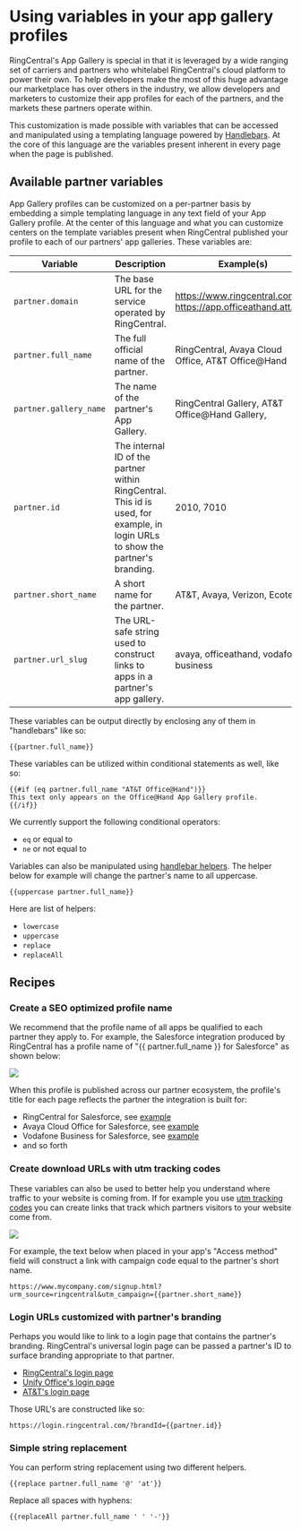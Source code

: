 # Using variables in your app gallery profiles

RingCentral's App Gallery is special in that it is leveraged by a wide ranging set of carriers and partners who whitelabel RingCentral's cloud platform to power their own. To help developers make the most of this huge advantage our marketplace has over others in the industry, we allow developers and marketers to customize their app profiles for each of the partners, and the markets these partners operate within. 

This customization is made possible with variables that can be accessed and manipulated using a templating language powered by [Handlebars](https://handlebarsjs.com/). At the core of this language are the variables present inherent in every page when the page is published. 

## Available partner variables

App Gallery profiles can be customized on a per-partner basis by embedding a simple templating language in any text field of your App Gallery profile. At the center of this language and what you can customize centers on the template variables present when RingCentral published your profile to each of our partners' app galleries. These variables are:

| Variable | Description | Example(s) |
|-|-|-|
| `partner.domain` | The base URL for the service operated by RingCentral. | https://www.ringcentral.com, https://app.officeathand.att.com |
| `partner.full_name` | The full official name of the partner. | RingCentral, Avaya Cloud Office, AT&T Office@Hand |
| `partner.gallery_name` | The name of the partner's App Gallery. | RingCentral Gallery, AT&T Office@Hand Gallery,  |
| `partner.id` | The internal ID of the partner within RingCentral. This id is used, for example, in login URLs to show the partner's branding. | 2010, 7010 |
| `partner.short_name` | A short name for the partner. | AT&T, Avaya, Verizon, Ecotel |
| `partner.url_slug` | The URL-safe string used to construct links to apps in a partner's app gallery. | avaya, officeathand, vodafone-business |

These variables can be output directly by enclosing any of them in "handlebars" like so:

    {{partner.full_name}}

These variables can be utilized within conditional statements as well, like so:

    {{#if (eq partner.full_name "AT&T Office@Hand")}}
    This text only appears on the Office@Hand App Gallery profile.
    {{/if}}

We currently support the following conditional operators:

* `eq` or equal to
* `ne` or not equal to


Variables can also be manipulated using [handlebar helpers](https://handlebarsjs.com/guide/builtin-helpers.html). The helper below for example will change the partner's name to all uppercase. 

    {{uppercase partner.full_name}}

Here are list of helpers:

* `lowercase`
* `uppercase` 
* `replace`
* `replaceAll`

## Recipes

### Create a SEO optimized profile name

We recommend that the profile name of all apps be qualified to each partner they apply to. For example, the Salesforce integration produced by RingCentral has a profile name of "{{ partner.full_name }} for Salesforce" as shown below:

<img class="img-fluid" src="../variables-ex1.png" />

When this profile is published across our partner ecosystem, the profile's title for each page reflects the partner the integration is built for:

* RingCentral for Salesforce, see [example](https://www.ringcentral.com/apps/ringcentral-salesforce)
* Avaya Cloud Office for Salesforce, see [example](https://www.ringcentral.com/apps/avaya-cloud-office/avaya-cloud-office-for-salesforce)
* Vodafone Business for Salesforce, see [example](https://www.ringcentral.com/apps/vodafone-business/vodafone-business-for-salesforce)
* and so forth

### Create download URLs with utm tracking codes

These variables can also be used to better help you understand where traffic to your website is coming from. If for example you use [utm tracking codes](https://agencyanalytics.com/blog/utm-tracking) you can create links that track which partners visitors to your website come from. 

<img class="img-fluid" src="../variables-ex2.png" />

For example, the text below when placed in your app's "Access method" field will construct a link with campaign code equal to the partner's short name. 

    https://www.mycompany.com/signup.html?urm_source=ringcentral&utm_campaign={{partner.short_name}}

### Login URLs customized with partner's branding

Perhaps you would like to link to a login page that contains the partner's branding. RingCentral's universal login page can be passed a partner's ID to surface branding appropriate to that partner. 

* [RingCentral's login page](https://login.ringcentral.com/?brandId=1210)
* [Unify Office's login page](https://login.ringcentral.com/?brandId=2020)
* [AT&T's login page](https://login.ringcentral.com/?brandId=3420)

Those URL's are constructed like so:

    https://login.ringcentral.com/?brandId={{partner.id}}

### Simple string replacement

You can perform string replacement using two different helpers.

    {{replace partner.full_name '@' 'at'}}

Replace all spaces with hyphens:

    {{replaceAll partner.full_name ' ' '-'}} 
